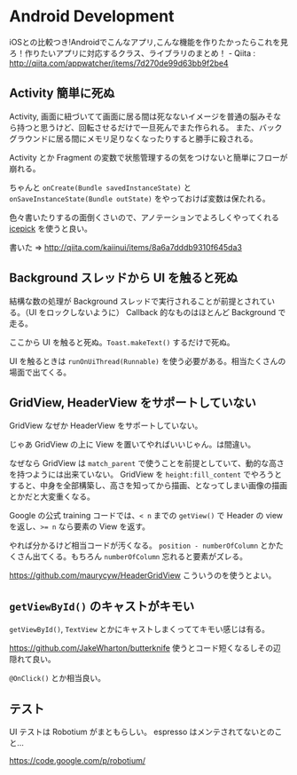 Android Development
===

iOSとの比較つき!Androidでこんなアプリ,こんな機能を作りたかったらこれを見ろ！作りたいアプリに対応するクラス、ライブラリのまとめ！ - Qiita : http://qiita.com/appwatcher/items/7d270de99d63bb9f2be4

Activity 簡単に死ぬ
---

Activity, 画面に紐づいてて画面に居る間は死なないイメージを普通の脳みそなら持つと思うけど、回転させるだけで一旦死んでまた作られる。
また、バックグラウンドに居る間にメモリ足りなくなったりすると勝手に殺される。

Activity とか Fragment の変数で状態管理するの気をつけないと簡単にフローが崩れる。

ちゃんと `onCreate(Bundle savedInstanceState)` と `onSaveInstanceState(Bundle outState)` をやっておけば変数は保たれる。

色々書いたりするの面倒くさいので、アノテーションでよろしくやってくれる [icepick](https://github.com/frankiesardo/icepick) を使うと良い。

書いた => http://qiita.com/kaiinui/items/8a6a7dddb9310f645da3

Background スレッドから UI を触ると死ぬ
---

結構な数の処理が Background スレッドで実行されることが前提とされている。（UI をロックしないように）
Callback 的なものはほとんど Background で走る。

ここから UI を触ると死ぬ。`Toast.makeText()` するだけで死ぬ。

UI を触るときは `runOnUiThread(Runnable)` を使う必要がある。相当たくさんの場面で出てくる。

GridView, HeaderView をサポートしていない
---

GridView なぜか HeaderView をサポートしていない。

じゃあ GridView の上に View を置いてやればいいじゃん。は間違い。

なぜなら GridView は `match_parent` で使うことを前提としていて、動的な高さを持つようには出来ていない。
GridView を `height:fill_content` でやろうとすると、中身を全部構築し、高さを知ってから描画、となってしまい画像の描画とかだと大変重くなる。

Google の公式 training コードでは、`< n` までの `getView()` で Header の view を返し、`>= n` なら要素の View を返す。

やれば分かるけど相当コードが汚くなる。 `position - numberOfColumn` とかたくさん出てくる。もちろん `numberOfColumn` 忘れると要素がズレる。

https://github.com/maurycyw/HeaderGridView こういうのを使うとよい。

`getViewById()` のキャストがキモい
---

`getViewById()`, `TextView` とかにキャストしまくっててキモい感じは有る。

https://github.com/JakeWharton/butterknife 使うとコード短くなるしその辺隠れて良い。

`@OnClick()` とか相当良い。

テスト
---

UI テストは Robotium がまともらしい。 espresso はメンテされてないとのこと…

https://code.google.com/p/robotium/

